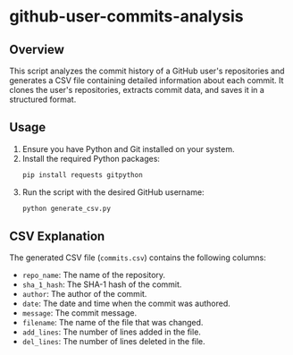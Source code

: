 # github-user-commits-analysis

## Overview

This script analyzes the commit history of a GitHub user's repositories and generates a CSV file containing detailed information about each commit. It clones the user's repositories, extracts commit data, and saves it in a structured format.

## Usage

1. Ensure you have Python and Git installed on your system.
2. Install the required Python packages:
   ```bash
   pip install requests gitpython
   ```
3. Run the script with the desired GitHub username:
   ```bash
   python generate_csv.py
   ```

## CSV Explanation

The generated CSV file (`commits.csv`) contains the following columns:

- `repo_name`: The name of the repository.
- `sha_1_hash`: The SHA-1 hash of the commit.
- `author`: The author of the commit.
- `date`: The date and time when the commit was authored.
- `message`: The commit message.
- `filename`: The name of the file that was changed.
- `add_lines`: The number of lines added in the file.
- `del_lines`: The number of lines deleted in the file.
